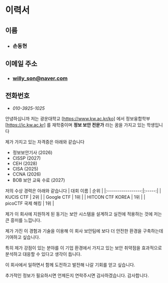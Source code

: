 # 이력서

## 이름
- ### 손동현

## 이메일 주소
- ### willy_son@naver.com

## 전화번호
- *010-3925-1025*

안녕하십니까 저는 광운대학교 [https://www.kw.ac.kr/ko] 에서 정보융합학부 [https://ic.kw.ac.kr] 를 재학중이며
**정보 보안 전문가** 라는 꿈을 가지고 있는 학생입니다

제가 가지고 있는 자격증은 아래와 같습니다
- 정보보안기사 (2026)
- CISSP (2027)
- CEH (2028)
- CISA (2025)
- CCNA (2026)
- BOB 보안 교육 수료 (2027)

저의 수상 경력은 아래와 같습니다
|      대회 이름    | 순위 |
|:-----------------:|:-----:|
| KUCIS CTF         | 2위 |
| Google CTF        | 1위 |
| HITCON CTF KOREA  | 1위 |
| picoCTF 국제 해킹  | 1위 |

제가 이 회사에 지원하게 된 동기는 보안 시스템을 설계하고 실전에 적용하는 것에 저는 큰 흥미를 느낍니다. 

제가 가진 이 경험과 기술을 이용해 이 회사 보안팀에 보다 더 안전한 환경을 구축하는데 기여하고 싶습니다.

특히 제가 강점이 있는 분야를 이 기업 환경에서 가지고 있는 보안 취약점을 효과적으로 분석하고 대응할 수 있다고 생각이 듭니다. 

이 회사에서 일하면서 함께 도전하고 발전해 나갈 기회를 얻고 싶습니다.

추가적인 정보가 필요하시면 언제든지 연락주시면 감사하겠습니다. 감사합니다.
